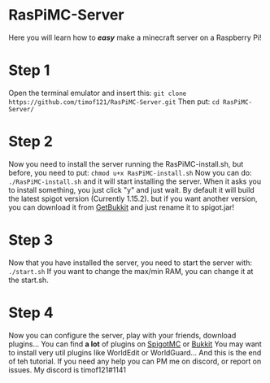 # RasPiMC-Server
Here you will learn how to ***easy*** make a minecraft server on a Raspberry Pi!

# Step 1
Open the terminal emulator and insert this: `git clone https://github.com/timof121/RasPiMC-Server.git`
Then put: `cd RasPiMC-Server/`

# Step 2
Now you need to install the server running the RasPiMC-install.sh, but before, you need to put: `chmod u+x RasPiMC-install.sh`
Now you can do: `./RasPiMC-install.sh` and it will start installing the server. When it asks you to install something, you just click "y" and just wait. By default it will build the latest spigot version (Currently 1.15.2). but if you want another version, you can download it from [GetBukkit](https://getbukkit.org/) and just rename it to spigot.jar!

# Step 3
Now that you have installed the server, you need to start the server with: `./start.sh`
If you want to change the max/min RAM, you can change it at the start.sh.

# Step 4
Now you can configure the server, play with your friends, download plugins...
You can find **a lot** of plugins on [SpigotMC](https://www.spigotmc.org/resources/) or [Bukkit](https://dev.bukkit.org/bukkit-plugins)
You may want to install very util plugins like WorldEdit or WorldGuard...
And this is the end of teh tutorial. If you need any help you can PM me on discord, or report on issues.
My discord is timof121#1141
